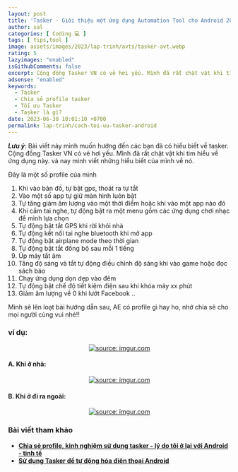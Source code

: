 ```yaml
---
layout: post
title: 'Tasker - Giới thiệu một ứng dụng Automation Tool cho Android 2023'
author: sal
categories: [ Coding 💻 ]
tags: [ tips,tool ]
image: assets/images/2023/lap-trinh/avts/tasker-avt.webp
rating: 5
lazyimages: "enabled"
isGithubComments: false
excerpt: Cộng đồng Tasker VN có vẻ hơi yếu. Mình đã rất chật vật khi tìm hiểu về ứng dụng này. và nay mình viết những hiểu biết của mình về nó.
adsense: "enabled"
keywords:
  - Tasker
  - Chia sẻ profile tasker
  - Tối ưu Tasker
  - Tasker là gì?
date: 2023-06-30 10:01:10 +0700
permalink: lap-trinh/cach-toi-uu-tasker-android
---
```

**_Lưu ý_**: Bài viết này mình muốn hướng đến các bạn đã có hiểu biết về tasker. Cộng đồng Tasker VN có vẻ hơi yếu. Mình đã rất chật vật khi tìm hiểu về ứng dụng này. và nay mình viết những hiểu biết của mình về nó.

Đây là một số profile của mình
1. Khi vào bản đồ, tự bật gps, thoát ra tự tắt
2. Vào một số app tự giữ màn hình luôn bật
5. Tự tăng giảm âm lượng vào một thời điểm hoặc khi vào một app nào đó
6. Khi cắm tai nghe, tự động bật ra một menu gồm các ứng dụng chơi nhạc để mình lựa chọn
6. Tự động bật tắt GPS khi rời khỏi nhà
6. Tự động kết nối tai nghe bluetooth khi mở app
6. Tự động bật airplane mode theo thời gian
6. Tự động bật tắt đồng bộ sau mỗi 1 tiếng
6. Úp máy tắt âm
6. Tăng độ sáng và tắt tự động điều chỉnh độ sáng khi vào game hoặc đọc sách báo
6. Chạy ứng dụng dọn dẹp vào đêm
6. Tự động bật chế độ tiết kiệm điện sau khi khóa máy xx phút
6. Giảm âm lượng về 0 khi lướt Facebook
..

Mình sẽ lên loạt bài hướng dẫn sau, AE có profile gì hay ho, nhớ chia sẻ cho mọi người cùng vui nhé!!

### ví dụ:

<div class="content" style="text-align:center; ">
<a href="https://imgur.com/trdpaEJ"><img src="https://i.imgur.com/trdpaEJ.png" title="source: imgur.com" /></a></div>

#### A. Khi ở nhà:

<div class="content" style="text-align:center; ">
<a href="https://imgur.com/wXo2Lh0"><img src="https://i.imgur.com/wXo2Lh0.jpg" title="source: imgur.com" /></a></div>

#### B. Khi ở đi ra ngoài:

<div class="content" style="text-align:center; ">
<a href="https://imgur.com/AUtOJJV"><img src="https://i.imgur.com/AUtOJJV.jpg" title="source: imgur.com" /></a></div>


### Bài viết tham khảo

*   [**Chia sẻ profile, kinh nghiệm sử dụng tasker - lý do tôi ở lại với Android - tinh tế**](https://tinhte.vn/thread/chia-se-profile-kinh-nghiem-su-dung-tasker-ly-do-toi-o-lai-voi-android.2665644/)
*   [**Sử dụng Tasker để tự động hóa điện thoại Android**](https://quantrimang.com/cong-nghe/cash-su-dung-tasker-de-tu-dong-hoa-dien-thoai-android-154111)

